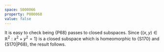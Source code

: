 ```yaml
---
space: S000066
property: P000068
value: false
---
```


It is easy to check being {P68} passes to closed subspaces. Since $\{(x,y) \in \mathbb{R}^2: x^2 + y^2 = 1\}$ is a closed subspace which is
homeomorphic to {S170} and {S170|P68}, the result follows.
